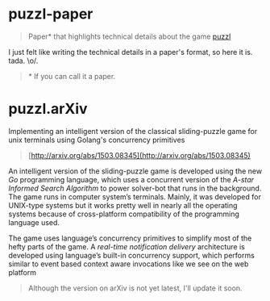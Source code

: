 puzzl-paper
===========

> Paper\* that highlights technical details about the game [puzzl](https://github.com/pravj/puzzl)

I just felt like writing the technical details in a paper's format, so here it is. tada. \o/.

> \* If you can call it a paper.

puzzl.arXiv
===========
Implementing an intelligent version of the classical sliding-puzzle game for unix terminals using Golang's concurrency primitives

> [http://arxiv.org/abs/1503.08345](http://arxiv.org/abs/1503.08345)

An intelligent version of the sliding-puzzle game is developed using the new
*Go* programming language, which uses a concurrent version of the *A-star Informed Search Algorithm* to power solver-bot that runs in the background. The game
runs in computer system’s terminals. Mainly, it was developed for UNIX-type
systems but it works pretty well in nearly all the operating systems because of
cross-platform compatibility of the programming language used.

The game uses language’s concurrency primitives to simplify most of the hefty
parts of the game. A *real-time notification delivery* architecture is developed
using language’s built-in concurrency support, which performs similar to event
based context aware invocations like we see on the web platform

> Although the version on arXiv is not yet latest, I'll update it soon.
